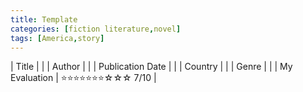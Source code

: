 ```yaml
---
title: Template
categories: [fiction literature,novel]
tags: [America,story]
---
```


| Title |  |
| Author |  |
| Publication Date |   |
| Country |  |
| Genre |   |
| My Evaluation | ⭐⭐⭐⭐⭐⭐⭐☆☆☆ 7/10  |
        